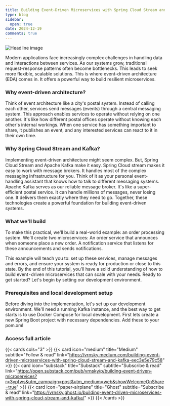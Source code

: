 ```yaml
---
title: Building Event-Driven Microservices with Spring Cloud Stream and Kafka
type: blog
sidebar:
  open: true
date: 2024-12-19
comments: true
---
```

![Headline image](/images/eda/sb-eda-1.png)

Modern applications face increasingly complex challenges in handling data and interactions
between services. As our systems grow, traditional request-response patterns often become bottlenecks.
This leads to seek more flexible, scalable solutions. This is where event-driven architecture (EDA) comes in.
It offers a powerful way to build resilient microservices.

### Why event-driven architecture?
Think of event architecture like a city's postal system. Instead of calling each other,
services send messages (events) through a central messaging system. This approach enables services
to operate without relying on one another. It's like how different postal offices operate without knowing
each other's internal workings. When one service has something important to share,
it publishes an event, and any interested services can react to it in their own time.

### Why Spring Cloud Stream and Kafka?
Implementing event-driven architecture might seem complex. But, Spring Cloud Stream and Apache
Kafka make it easy. Spring Cloud stream makes it easy to work with message brokers.
It handles most of the complex messaging infrastructure for you. Think of it as your personal
event-handling assistant that knows how to talk to different messaging systems.
Apache Kafka serves as our reliable message broker. It's like a super-efficient postal service. It can handle
millions of messages, never losing one. It delivers them exactly where they need to go. Together,
these technologies create a powerful foundation for building event-driven systems.

### What we'll build
To make this practical, we'll build a real-world example: an order processing system. We'll create two microservices:
An order service that announces when someone place a new order.
A notification service that listens for these announcements and sends notifications.

This example will teach you to: set up these services, manage messages and errors, and ensure your system is ready for production or close to this state. By the end of this tutorial, you'll have a solid understanding of how to build event - driven microservices that can scale with your needs.
Ready to get started? Let's begin by setting our development environment.

### Prerequisites and local development setup
Before diving into the implementation, let's set up our development environment.
We'll need a running Kafka instance, and the best way to get starts is to use Docker Compose for local development.
First lets create a new Spring Boot project with necessary dependencies. Add these to your pom.xml


### Access full article
{{< cards cols="3" >}}
{{< card icon="medium" title="Medium" subtitle="Follow & read" link="https://vrnsky.medium.com/building-event-driven-microservices-with-spring-cloud-stream-and-kafka-eec3e5e79c58" >}}
{{< card icon="substack" title="Substack" subtitle="Subscribe & read" link="https://open.substack.com/pub/vrnsky/p/building-event-driven-microservices?r=3ypfws&utm_campaign=post&utm_medium=web&showWelcomeOnShare=true"  >}}
{{< card icon="paper-airplane" title="Ghost" subtitle="Subscribe & read" link="https://vrnsky.ghost.io/building-event-driven-microservices-with-spring-cloud-stream-and-kafka/"  >}}
{{< /cards >}}
